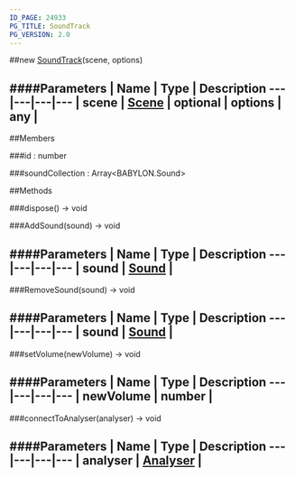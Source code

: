 ```yaml
---
ID_PAGE: 24933
PG_TITLE: SoundTrack
PG_VERSION: 2.0
---
```

##new [SoundTrack](/classes/SoundTrack)(scene, options)




####Parameters
 | Name | Type | Description
---|---|---|---
 | scene | [Scene](/classes/Scene) | 
optional | options | any | 
---

##Members

###id : number




###soundCollection : Array&lt;BABYLON.Sound&gt;









##Methods

###dispose() &rarr; void


###AddSound(sound) &rarr; void



####Parameters
 | Name | Type | Description
---|---|---|---
 | sound | [Sound](/classes/Sound) | 
---

###RemoveSound(sound) &rarr; void



####Parameters
 | Name | Type | Description
---|---|---|---
 | sound | [Sound](/classes/Sound) | 
---

###setVolume(newVolume) &rarr; void

####Parameters
 | Name | Type | Description
---|---|---|---
 | newVolume | number | 
---

###connectToAnalyser(analyser) &rarr; void

####Parameters
 | Name | Type | Description
---|---|---|---
 | analyser | [Analyser](/classes/Analyser) | 
---
